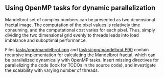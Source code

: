 ## Using OpenMP tasks for dynamic parallelization 

Mandelbrot set of complex numbers can be presented as two dimensional
fractal image. The computation of the pixel values is relatively time
consuming, and the computational cost varies for each pixel. Thus,
simply dividing the two dimensional grid evenly to threads leads into
load imbalance and suboptimal performance.

Files [tasks/cpp/mandelbrot.cpp](cpp/mandelbrot.cpp) and
[tasks/cpp/mandelbrot.F90](fortran/mandelbrot.F90) contain recursive
implementation for calculating the Mandelbrot fractal, which can be
parallelized dynamically with OpenMP tasks. Insert missing directives for
parallelizing the code (look for TODOs in the source code), and
investigate the scalability with varying number of threads.
